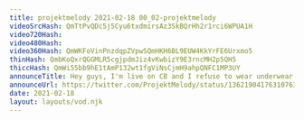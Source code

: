 ```yaml
---
title: projektmelody 2021-02-18 00_02-projektmelody
videoSrcHash: QmTtPvQDc5j5Cyu6txdmirsAz3SkBQrHh2r1rci6WPUA1H
video720Hash: 
video480Hash: 
video360Hash: QmWKFoVinPnzdqpZVpwSQmHKH6BL9EUW4KkYrFE6Urxmo5
thinHash: QmbKoQxrQGGMLR5cgjpdmJiz4vKwbizY9E3rncMH2p5QH5
thiccHash: QmWi55bb9hE1tAmP132wt1fgViNsCjmH9ahpQNFC1MP3UY
announceTitle: Hey guys, I'm live on CB and I refuse to wear underwear. so there!!
announceUrl: https://twitter.com/ProjektMelody/status/1362190417631076352
date: 2021-02-18
layout: layouts/vod.njk
---
```

